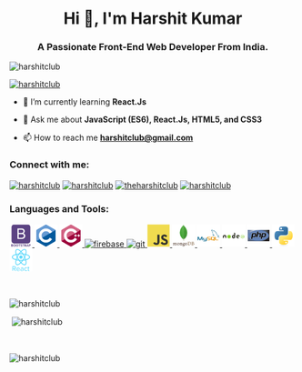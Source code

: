 <h1 align="center">Hi 👋, I'm Harshit Kumar</h1>
<h3 align="center">A Passionate Front-End Web Developer From India.</h3>

<p align="left"> <img src="https://komarev.com/ghpvc/?username=harshitclub&label=Profile%20views&color=0e75b6&style=flat" alt="harshitclub" /> </p>

<p align="left"> <a href="https://twitter.com/harshitclub" target="blank"><img src="https://img.shields.io/twitter/follow/harshitclub?logo=twitter&style=for-the-badge" alt="harshitclub" /></a> </p>

- 🌱 I’m currently learning **React.Js**

- 💬 Ask me about **JavaScript (ES6), React.Js, HTML5, and CSS3**

- 📫 How to reach me **harshitclub@gmail.com**

<h3 align="left">Connect with me:</h3>
<p align="left">
<a href="https://twitter.com/harshitclub" target="blank"><img align="center" src="https://raw.githubusercontent.com/rahuldkjain/github-profile-readme-generator/master/src/images/icons/Social/twitter.svg" alt="harshitclub" height="30" width="40" /></a>
<a href="https://linkedin.com/in/harshitclub" target="blank"><img align="center" src="https://raw.githubusercontent.com/rahuldkjain/github-profile-readme-generator/master/src/images/icons/Social/linked-in-alt.svg" alt="harshitclub" height="30" width="40" /></a>
<a href="https://fb.com/theharshitclub" target="blank"><img align="center" src="https://raw.githubusercontent.com/rahuldkjain/github-profile-readme-generator/master/src/images/icons/Social/facebook.svg" alt="theharshitclub" height="30" width="40" /></a>
<a href="https://instagram.com/harshitclub" target="blank"><img align="center" src="https://raw.githubusercontent.com/rahuldkjain/github-profile-readme-generator/master/src/images/icons/Social/instagram.svg" alt="harshitclub" height="30" width="40" /></a>
</p>

<h3 align="left">Languages and Tools:</h3>
<p align="left"> <a href="https://getbootstrap.com" target="_blank"> <img src="https://raw.githubusercontent.com/devicons/devicon/master/icons/bootstrap/bootstrap-plain-wordmark.svg" alt="bootstrap" width="40" height="40"/> </a> <a href="https://www.cprogramming.com/" target="_blank"> <img src="https://raw.githubusercontent.com/devicons/devicon/master/icons/c/c-original.svg" alt="c" width="40" height="40"/> </a> <a href="https://www.w3schools.com/cpp/" target="_blank"> <img src="https://raw.githubusercontent.com/devicons/devicon/master/icons/cplusplus/cplusplus-original.svg" alt="cplusplus" width="40" height="40"/> </a> <a href="https://firebase.google.com/" target="_blank"> <img src="https://www.vectorlogo.zone/logos/firebase/firebase-icon.svg" alt="firebase" width="40" height="40"/> </a> <a href="https://git-scm.com/" target="_blank"> <img src="https://www.vectorlogo.zone/logos/git-scm/git-scm-icon.svg" alt="git" width="40" height="40"/> </a> <a href="https://developer.mozilla.org/en-US/docs/Web/JavaScript" target="_blank"> <img src="https://raw.githubusercontent.com/devicons/devicon/master/icons/javascript/javascript-original.svg" alt="javascript" width="40" height="40"/> </a> <a href="https://www.mongodb.com/" target="_blank"> <img src="https://raw.githubusercontent.com/devicons/devicon/master/icons/mongodb/mongodb-original-wordmark.svg" alt="mongodb" width="40" height="40"/> </a> <a href="https://www.mysql.com/" target="_blank"> <img src="https://raw.githubusercontent.com/devicons/devicon/master/icons/mysql/mysql-original-wordmark.svg" alt="mysql" width="40" height="40"/> </a> <a href="https://nodejs.org" target="_blank"> <img src="https://raw.githubusercontent.com/devicons/devicon/master/icons/nodejs/nodejs-original-wordmark.svg" alt="nodejs" width="40" height="40"/> </a> <a href="https://www.php.net" target="_blank"> <img src="https://raw.githubusercontent.com/devicons/devicon/master/icons/php/php-original.svg" alt="php" width="40" height="40"/> </a> <a href="https://www.python.org" target="_blank"> <img src="https://raw.githubusercontent.com/devicons/devicon/master/icons/python/python-original.svg" alt="python" width="40" height="40"/> </a> <a href="https://reactjs.org/" target="_blank"> <img src="https://raw.githubusercontent.com/devicons/devicon/master/icons/react/react-original-wordmark.svg" alt="react" width="40" height="40"/> </a> </p>
<br/>
<p><img align="left" src="https://github-readme-stats.vercel.app/api/top-langs?username=harshitclub&show_icons=true&locale=en&layout=compact" alt="harshitclub" /></p>
<br/>
<p>&nbsp;<img align="center" src="https://github-readme-stats.vercel.app/api?username=harshitclub&show_icons=true&locale=en" alt="harshitclub" /></p>
<br/>
<p><img align="center" src="https://github-readme-streak-stats.herokuapp.com/?user=harshitclub&" alt="harshitclub" /></p>
